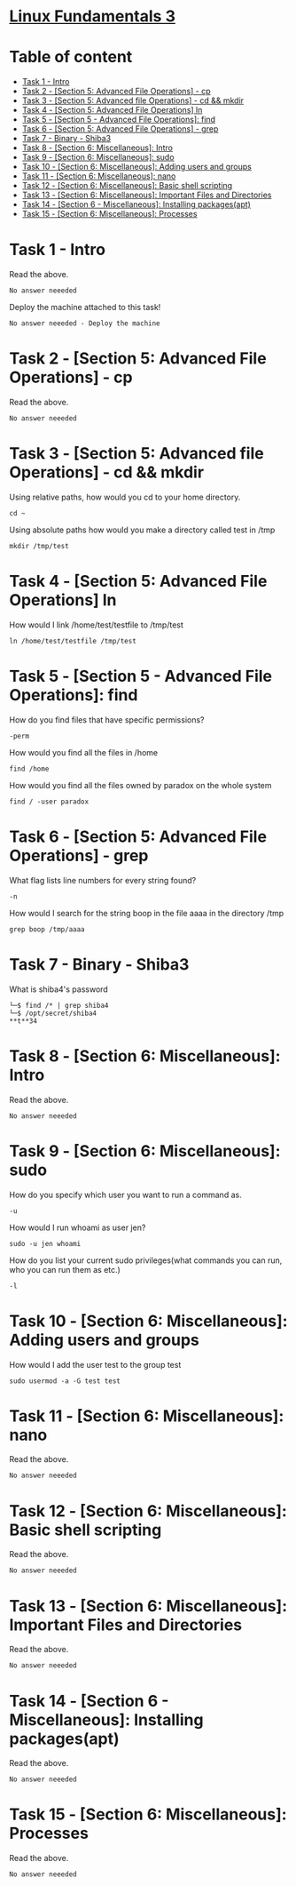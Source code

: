 # [Linux Fundamentals 3](https://tryhackme.com/room/linux3) 

# Table of content
- [Task 1 - Intro](#task-1---intro)
- [Task 2 - [Section 5: Advanced File Operations] - cp](#task-2---section-5-advanced-file-operations---cp)
- [Task 3 - [Section 5: Advanced file Operations] - cd && mkdir](#task-3---section-5-advanced-file-operations---cd--mkdir)
- [Task 4 - [Section 5: Advanced File Operations] ln](#task-4---section-5-advanced-file-operations-ln)
- [Task 5 - [Section 5 - Advanced File Operations]: find](#task-5---section-5---advanced-file-operations-find)
- [Task 6 - [Section 5: Advanced File Operations] - grep](#task-6---section-5-advanced-file-operations---grep)
- [Task 7 -  Binary - Shiba3](#task-7----binary---shiba3)
- [Task 8 - [Section 6: Miscellaneous]: Intro](#task-8---section-6-miscellaneous-intro)
- [Task 9 - [Section 6: Miscellaneous]: sudo](#task-9---section-6-miscellaneous-sudo)
- [Task 10 - [Section 6: Miscellaneous]: Adding users and groups](#task-10---section-6-miscellaneous-adding-users-and-groups)
- [Task 11 - [Section 6: Miscellaneous]: nano](#task-11---section-6-miscellaneous-nano)
- [Task 12 - [Section 6: Miscellaneous]: Basic shell scripting](#task-12---section-6-miscellaneous-basic-shell-scripting)
- [Task 13 - [Section 6: Miscellaneous]: Important Files and Directories](#task-13---section-6-miscellaneous-important-files-and-directories)
- [Task 14 - [Section 6 - Miscellaneous]: Installing packages(apt)](#task-14---section-6---miscellaneous-installing-packagesapt)
- [Task 15 - [Section 6: Miscellaneous]: Processes](#task-15---section-6-miscellaneous-processes)





# Task 1 - Intro 
Read the above.
```
No answer neeeded
```

Deploy the machine attached to this task!
```
No answer neeeded - Deploy the machine
```


# Task 2 - [Section 5: Advanced File Operations] - cp
Read the above.
```
No answer neeeded
```

# Task 3 - [Section 5: Advanced file Operations] - cd && mkdir
Using relative paths, how would you cd to your home directory.
```
cd ~
```
Using absolute paths how would you make a directory called test in /tmp
```
mkdir /tmp/test
```

# Task 4 - [Section 5: Advanced File Operations] ln
How would I link /home/test/testfile to /tmp/test
```
ln /home/test/testfile /tmp/test
```




# Task 5 - [Section 5 - Advanced File Operations]: find
How do you find files that have specific permissions?
```
-perm
```
How would you find all the files in /home
```
find /home
```
How would you find all the files owned by paradox on the whole system
```
find / -user paradox
```


# Task 6 - [Section 5: Advanced File Operations] - grep
What flag lists line numbers for every string found?
```
-n
```
How would I search for the string boop in the file aaaa in the directory /tmp
```
grep boop /tmp/aaaa
```

# Task 7 -  Binary - Shiba3
What is shiba4's password
```
└─$ find /* | grep shiba4
└─$ /opt/secret/shiba4
**t**34
```

# Task 8 - [Section 6: Miscellaneous]: Intro
Read the above.
```
No answer neeeded
```

# Task 9 - [Section 6: Miscellaneous]: sudo
How do you specify which user you want to run a command as.
```
-u
```
How would I run whoami as user jen?
```
sudo -u jen whoami
```
How do you list your current sudo privileges(what commands you can run, who you can run them as etc.)    
```
-l
```

# Task 10 - [Section 6: Miscellaneous]: Adding users and groups
How would I add the user test to the group test

```
sudo usermod -a -G test test
```
# Task 11 - [Section 6: Miscellaneous]: nano
Read the above.
```
No answer neeeded
```
# Task 12 - [Section 6: Miscellaneous]: Basic shell scripting
Read the above.
```
No answer neeeded
```
# Task 13 - [Section 6: Miscellaneous]: Important Files and Directories
Read the above.
```
No answer neeeded
```
# Task 14 - [Section 6 - Miscellaneous]: Installing packages(apt)
Read the above.
```
No answer neeeded
```
# Task 15 - [Section 6: Miscellaneous]: Processes
Read the above.
```
No answer neeeded
```
